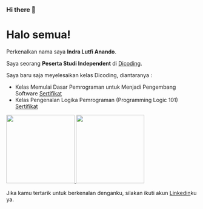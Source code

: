 ### Hi there 👋

# Halo semua! 

Perkenalkan nama saya **Indra Lutfi Anando**.  

Saya seorang **Peserta Studi Independent** di [Dicoding](https://www.dicoding.com/).  

Saya baru saja meyelesaikan kelas Dicoding, diantaranya :
- Kelas Memulai Dasar Pemrograman untuk Menjadi Pengembang Software [Sertifikat](https://github.com/IndraLA-1602/IndraLA-1602/files/10823054/sertifikat_course_237_1494607_210223171035.pdf)
- Kelas Pengenalan Logika Pemrograman (Programming Logic 101) [Sertifikat](https://github.com/IndraLA-1602/IndraLA-1602/files/10823077/sertifikat_course_302_1494607_220223063852.pdf)

<p align="left">
<a href="https://github.com/gilangadhan">
  <img height="180em" src="https://github-readme-stats-eight-theta.vercel.app/api?username=gilangadhan&show_icons=true&theme=algolia&include_all_commits=true&count_private=true"/>
  <img height="180em" src="https://github-readme-stats-eight-theta.vercel.app/api/top-langs/?username=gilangadhan&layout=compact&langs_count=8&theme=algolia"/>
</a>
</p>

Jika kamu tertarik untuk berkenalan denganku, silakan ikuti akun [Linkedin](linkedin.com/in/indra-lutfi-anando-330232267)ku ya.


<!--
**IndraLA-1602/IndraLA-1602** is a ✨ _special_ ✨ repository because its `README.md` (this file) appears on your GitHub profile.

Here are some ideas to get you started:

- 🔭 I’m currently working on ...
- 🌱 I’m currently learning ...
- 👯 I’m looking to collaborate on ...
- 🤔 I’m looking for help with ...
- 💬 Ask me about ...
- 📫 How to reach me: ...
- 😄 Pronouns: ...
- ⚡ Fun fact: ...
-->

